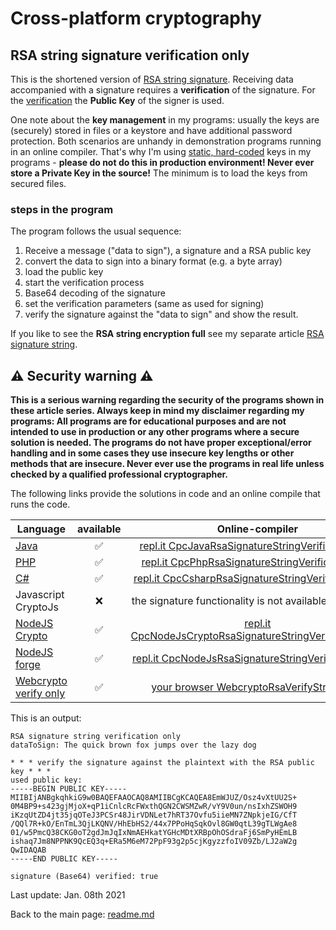 # Cross-platform cryptography

## RSA string signature verification only

This is the shortened version of [RSA string signature](rsa_signature_string.md). Receiving data accompanied with a signature requires a **verification** of the signature. For the <u>verification</u> the **Public Key** of the signer is used.

One note about the **key management** in my programs: usually the keys are (securely) stored in files or a keystore and have additional password protection. Both scenarios are unhandy in demonstration programs running in an online compiler. That's why I'm using <u>static, hard-coded</u> keys in my programs - **please do not do this in production environment! Never ever store a Private Key in the source!** The minimum is to load the keys from secured files.

### steps in the program

The program follows the usual sequence:
1. Receive a message ("data to sign"), a signature and a RSA public key
2. convert the data to sign into a binary format (e.g. a byte array)
3. load the public key
4. start the verification process
5. Base64 decoding of the signature
6. set the verification parameters (same as used for signing)
7. verify the signature against the "data to sign" and show the result.

If you like to see the **RSA string encryption full** see my separate article [RSA signature string](rsa_signature_string.md).

## :warning: Security warning :warning:

**This is a serious warning regarding the security of the programs shown in these article series.  Always keep in mind my disclaimer regarding my programs: All programs are for educational purposes and are not intended to use in production or any other programs where a  secure solution is needed. The programs do not have proper exceptional/error handling and in some cases they use insecure key lengths or other methods that are insecure. Never ever use the programs in real life unless checked by a qualified professional cryptographer.**

The following links provide the solutions in code and an online compile that runs the code.

| Language | available | Online-compiler
| ------ | :---: | :----: |
| [Java](../RsaSignatureString/RsaSignatureStringVerificationOnly.java) | :white_check_mark: | [repl.it CpcJavaRsaSignatureStringVerificationOnly](https://repl.it/@javacrypto/CpcJavaRsaSignatureStringVerificationOnly/)
| [PHP](../RsaSignatureString/RsaSignatureStringVerificationOnly.php) | :white_check_mark: | [repl.it CpcPhpRsaSignatureStringVerificationOnly](https://repl.it/@javacrypto/CpcPhpRsaSignatureStringVerificationOnly#main.php/)
| [C#](../RsaSignatureString/RsaSignatureStringVerificationOnly.cs) | :white_check_mark: | [repl.it CpcCsharpRsaSignatureStringVerificationOnly](https://repl.it/@javacrypto/CpcCsharpRsaSignatureStringVerificationOnly#main.cs/)
| Javascript CryptoJs | :x: | the signature functionality is not available in CryptoJs
| [NodeJS Crypto](../RsaSignatureString/RsaSignatureStringVerificationOnlyNodeJsCrypto.js) | :white_check_mark: | [repl.it CpcNodeJsCryptoRsaSignatureStringVerificationOnly](https://repl.it/@javacrypto/CpcNodeJsCryptoRsaSignatureStringVerificationOnly#index.js/)
| [NodeJS forge](../RsaSignatureString/RsaSignatureStringVerificationOnlyNodeJs.js) | :white_check_mark: | [repl.it CpcNodeJsRsaSignatureStringVerificationOnly](https://repl.it/@javacrypto/CpcNodeJsRsaSignatureStringVerificationOnly#index.js/)
| [Webcrypto verify only](../RsaSignatureString/rsasignaturestringverification.html) | :white_check_mark: | [your browser WebcryptoRsaVerifyString.html](https://java-crypto.github.io/cross_platform_crypto/RsaSignatureString/rsasignaturestringverification.html)

This is an output:

```plaintext
RSA signature string verification only
dataToSign: The quick brown fox jumps over the lazy dog

* * * verify the signature against the plaintext with the RSA public key * * *
used public key:
-----BEGIN PUBLIC KEY-----
MIIBIjANBgkqhkiG9w0BAQEFAAOCAQ8AMIIBCgKCAQEA8EmWJUZ/Osz4vXtUU2S+
0M4BP9+s423gjMjoX+qP1iCnlcRcFWxthQGN2CWSMZwR/vY9V0un/nsIxhZSWOH9
iKzqUtZD4jt35jqOTeJ3PCSr48JirVDNLet7hRT37Ovfu5iieMN7ZNpkjeIG/CfT
/QQl7R+kO/EnTmL3QjLKQNV/HhEbHS2/44x7PPoHqSqkOvl8GW0qtL39gTLWgAe8
01/w5PmcQ38CKG0oT2gdJmJqIxNmAEHkatYGHcMDtXRBpOhOSdraFj6SmPyHEmLB
ishaq7Jm8NPPNK9QcEQ3q+ERa5M6eM72PpF93g2p5cjKgyzzfoIV09Zb/LJ2aW2g
QwIDAQAB
-----END PUBLIC KEY-----

signature (Base64) verified: true

```

Last update: Jan. 08th 2021

Back to the main page: [readme.md](../readme.md)